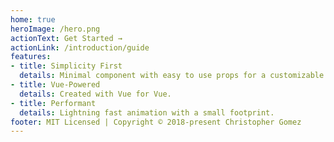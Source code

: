 ```yaml
---
home: true
heroImage: /hero.png
actionText: Get Started →
actionLink: /introduction/guide
features:
- title: Simplicity First
  details: Minimal component with easy to use props for a customizable spinner.
- title: Vue-Powered
  details: Created with Vue for Vue.
- title: Performant
  details: Lightning fast animation with a small footprint.
footer: MIT Licensed | Copyright © 2018-present Christopher Gomez
---
```

